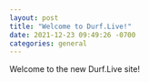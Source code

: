 ```yaml
---
layout: post
title: "Welcome to Durf.Live!"
date: 2021-12-23 09:49:26 -0700
categories: general
---
```


Welcome to the new Durf.Live site!
